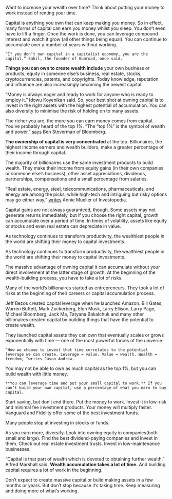 Want to increase your wealth over time? Think about putting your money to work instead of renting your time.

Capital is anything you own that can keep making you money. So in effect, many forms of capital can earn you money whilst you sleep. You don’t even have to lift a finger. Once the work is done, you can leverage compound interest and watch it grow (all other things being equal). You can continue to accumulate over a number of years without working.

`“If you don’t own capital in a capitalist economy, you are the capital.” Sahil, the founder of Gumroad, once said. `

**Things you can own to create wealth include** your own business or products, equity in someone else’s business, real estate, stocks, cryptocurrencies, patents, and copyrights. Today knowledge, reputation and influence are also increasingly becoming the newest capital.

“Money is always eager and ready to work for anyone who is ready to employ it.” Idowu Koyenikan said. So, your best shot at owning capital is to invest in the right assets with the highest potential of accumulation. You can also diversity to minimise the risk of holding on to many assets.

The richer you are, the more you can earn money comes from capital. You’ve probably heard of the top 1%. “The “top 1%” is the symbol of wealth and power,” [says](https://www.bloomberg.com/news/features/2020-02-07/how-to-be-in-the-richest-1-around-the-world) Ben Steverman of Bloomberg.

**The ownership of capital is very concentrated** at the top. Billionaires, the highest income earners and wealth builders, make a greater percentage of their income through capital.

The majority of billionaires use the same investment products to build wealth. They make their income from equity gains (in their own companies or someone else’s business), other asset appreciations, dividends, partnerships, compensations and a small percentage from salaries.

“Real estate, energy, steel, telecommunications, pharmaceuticals, and energy are among the picks, while high-tech and intriguing but risky options may go either way,” [writes](https://www.investopedia.com/financial-edge/0311/7-real-life-ways-to-become-a-billionaire.aspx) Annie Mueller of Investopedia.

Capital gains are not always guaranteed, though. Some assets may not generate returns immediately, but if you choose the right capital, growth can accumulate over a period of time. In times of volatility, assets like equity or stocks and even real estate can depreciate in value.

As technology continues to transform productivity, the wealthiest people in the world are shifting their money to capital investments.

As technology continues to transform productivity, the wealthiest people in the world are shifting their money to capital investments.

The massive advantage of owning capital it can accumulate without your direct involvement at the latter stage of growth. At the beginning of the wealth-building process, you have to take a lot of risks.

Many of the world’s billionaires started as entrepreneurs. They took a lot of risks at the beginning of their careers or capital accumulation process.

Jeff Bezos created capital leverage when he launched Amazon. Bill Gates, Warren Buffett, Mark Zuckerberg, Elon Musk, Larry Ellison, Larry Page, Michael Bloomberg, Jack Ma, Tatyana Bakalchuk and many other billionaires created capital by building things that have the potential to create wealth.

They launched capital assets they can own that eventually scales or grows exponentially with time — one of the most powerful forces of the universe.

`“How we choose to invest that time correlates to the potential leverage we can create. Leverage = value. Value = wealth. Wealth = freedom, ”writes Jason Andrew.`

You may not be able to own as much capital as the top 1%, but you can build wealth with little money.

`**You can leverage time and put your small capital to work.** If you can’t build your own capital, use a percentage of what you earn to buy capital. `

Start saving, but don’t end there. Put the money to work. Invest it in low-risk and minimal fee investment products. Your money will multiply faster. Vanguard and Fidelity offer some of the best investment funds.

Many people stop at investing in stocks or funds.

As you earn more, diversify. Look into owning equity in companies(both small and large). Find the best dividend-paying companies and invest in them. Check out real estate investment trusts. Invest in low-maintenance businesses.

“Capital is that part of wealth which is devoted to obtaining further wealth.” Alfred Marshall said. **Wealth accumulation takes a lot of time.** And building capital requires a lot of work in the beginning.

Don’t expect to create massive capital or build making assets in a few months or years. But don’t stop because it’s taking time. Keep measuring and doing more of what’s working.
